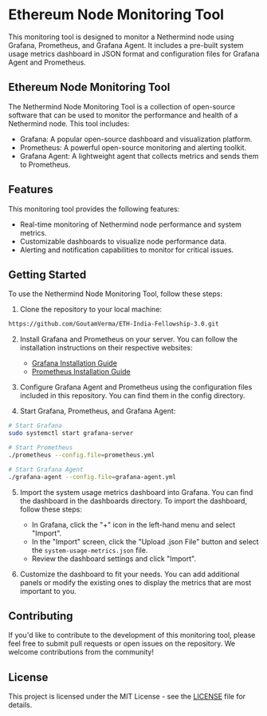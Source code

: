 # Ethereum Node Monitoring Tool
This monitoring tool is designed to monitor a Nethermind node using Grafana, Prometheus, and Grafana Agent. It includes a pre-built system usage metrics dashboard in JSON format and configuration files for Grafana Agent and Prometheus.

## Ethereum Node Monitoring Tool
The Nethermind Node Monitoring Tool is a collection of open-source software that can be used to monitor the performance and health of a Nethermind node. This tool includes:

- Grafana: A popular open-source dashboard and visualization platform.
- Prometheus: A powerful open-source monitoring and alerting toolkit.
- Grafana Agent: A lightweight agent that collects metrics and sends them to Prometheus.

## Features
This monitoring tool provides the following features:
- Real-time monitoring of Nethermind node performance and system metrics.
- Customizable dashboards to visualize node performance data.
- Alerting and notification capabilities to monitor for critical issues.

## Getting Started
To use the Nethermind Node Monitoring Tool, follow these steps:

1. Clone the repository to your local machine:
```bash
https://github.com/GoutamVerma/ETH-India-Fellowship-3.0.git
```
2. Install Grafana and Prometheus on your server. You can follow the installation instructions on their respective websites:
    
    -   [Grafana Installation Guide](https://grafana.com/docs/grafana/latest/setup-grafana/installation/)
    -   [Prometheus Installation Guide](https://prometheus.io/docs/prometheus/latest/installation/)

3. Configure Grafana Agent and Prometheus using the configuration files included in this repository. You can find them in the config directory.

4. Start Grafana, Prometheus, and Grafana Agent:
```bash
# Start Grafana
sudo systemctl start grafana-server

# Start Prometheus
./prometheus --config.file=prometheus.yml

# Start Grafana Agent
./grafana-agent --config.file=grafana-agent.yml
```
5. Import the system usage metrics dashboard into Grafana. You can find the dashboard in the dashboards directory. To import the dashboard, follow these steps:
    
    -   In Grafana, click the "+" icon in the left-hand menu and select "Import".
    -   In the "Import" screen, click the "Upload .json File" button and select the `system-usage-metrics.json` file.
    -   Review the dashboard settings and click "Import".

6. Customize the dashboard to fit your needs. You can add additional panels or modify the existing ones to display the metrics that are most important to you.

## Contributing

If you'd like to contribute to the development of this monitoring tool, please feel free to submit pull requests or open issues on the repository. We welcome contributions from the community!

## License
This project is licensed under the MIT License - see the [LICENSE]() file for details.